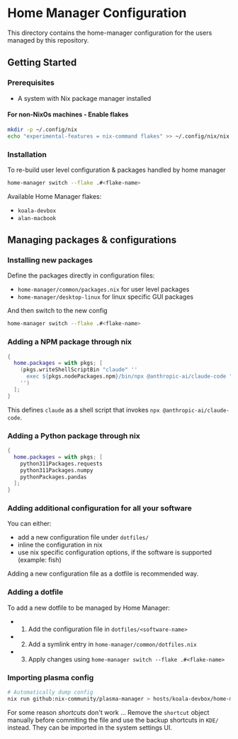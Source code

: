 # Home Manager Configuration

This directory contains the home-manager configuration for the users managed by this repository.

## Getting Started

### Prerequisites

- A system with Nix package manager installed

#### For non-NixOs machines - Enable flakes

```bash
mkdir -p ~/.config/nix
echo "experimental-features = nix-command flakes" >> ~/.config/nix/nix.conf
```

### Installation

To re-build user level configuration & packages handled by home manager

```bash
home-manager switch --flake .#<flake-name>
```

Available Home Manager flakes:

- `koala-devbox`
- `alan-macbook`

## Managing packages & configurations

### Installing new packages

Define the packages directly in configuration files:

- `home-manager/common/packages.nix` for user level packages
- `home-manager/desktop-linux` for linux specific GUI packages

And then switch to the new config

```bash
home-manager switch --flake .#<flake-name>
```

### Adding a NPM package through nix

```nix
{
  home.packages = with pkgs; [
    (pkgs.writeShellScriptBin "claude" ''
      exec ${pkgs.nodePackages.npm}/bin/npx @anthropic-ai/claude-code "$@"
    '')
  ];
}
```

This defines `claude` as a shell script that invokes `npx @anthropic-ai/claude-code`.

### Adding a Python package through nix

```nix
{
  home.packages = with pkgs; [
    python311Packages.requests
    python311Packages.numpy
    pythonPackages.pandas
  ];
}
```

### Adding additional configuration for all your software

You can either:

- add a new configuration file under `dotfiles/`
- inline the configuration in nix
- use nix specific configuration options, if the software is supported (example: fish)

Adding a new configuration file as a dotfile is recommended way.

### Adding a dotfile

To add a new dotfile to be managed by Home Manager:

- 1. Add the configuration file in `dotfiles/<software-name>`
- 2. Add a symlink entry in `home-manager/common/dotfiles.nix`
- 3. Apply changes using `home-manager switch --flake .#<flake-name>`

### Importing plasma config

```bash
# Automatically dump config
nix run github:nix-community/plasma-manager > hosts/koala-devbox/home-manager/plasma-config.nix
```

For some reason _shortcuts_ don't work ...
Remove the `shortcut` object manually before commiting the file and use the backup shortcuts in `KDE/` instead.
They can be imported in the system settings UI.
